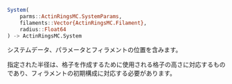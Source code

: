 ```julia
System(
    parms::ActinRingsMC.SystemParams,
    filaments::Vector{ActinRingsMC.Filament},
    radius::Float64
) -> ActinRingsMC.System

```

システムデータ、パラメータとフィラメントの位置を含みます。

指定された半径は、格子を作成するために使用される格子の高さに対応するものであり、フィラメントの初期構成に対応する必要があります。
